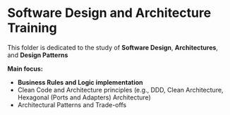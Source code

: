 # Software Design and Architecture Training

This folder is dedicated to the study of **Software Design**, **Architectures**, and **Design Patterns**

**Main focus:**
* **Business Rules and Logic implementation**
* Clean Code and Architecture principles (e.g., DDD, Clean Architecture, Hexagonal (Ports and Adapters) Architecture)
* Architectural Patterns and Trade-offs